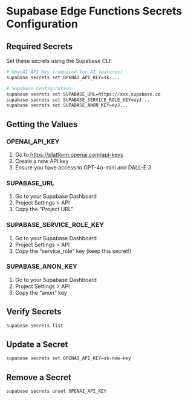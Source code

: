 # Supabase Edge Functions Secrets Configuration

## Required Secrets

Set these secrets using the Supabase CLI:

```bash
# OpenAI API Key (required for AI features)
supabase secrets set OPENAI_API_KEY=sk-...

# Supabase Configuration
supabase secrets set SUPABASE_URL=https://xxx.supabase.co
supabase secrets set SUPABASE_SERVICE_ROLE_KEY=eyJ...
supabase secrets set SUPABASE_ANON_KEY=eyJ...
```

## Getting the Values

### OPENAI_API_KEY
1. Go to https://platform.openai.com/api-keys
2. Create a new API key
3. Ensure you have access to GPT-4o-mini and DALL-E 3

### SUPABASE_URL
1. Go to your Supabase Dashboard
2. Project Settings > API
3. Copy the "Project URL"

### SUPABASE_SERVICE_ROLE_KEY
1. Go to your Supabase Dashboard
2. Project Settings > API
3. Copy the "service_role" key (keep this secret!)

### SUPABASE_ANON_KEY
1. Go to your Supabase Dashboard
2. Project Settings > API
3. Copy the "anon" key

## Verify Secrets

```bash
supabase secrets list
```

## Update a Secret

```bash
supabase secrets set OPENAI_API_KEY=sk-new-key
```

## Remove a Secret

```bash
supabase secrets unset OPENAI_API_KEY
```


